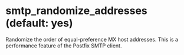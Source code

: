 # smtp_randomize_addresses (default: yes)

Randomize the order of equal-preference MX host addresses. This
is a performance feature of the Postfix SMTP client.



